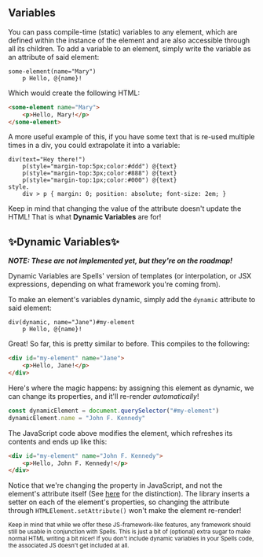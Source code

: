 
## Variables

You can pass compile-time (static) variables to any element, which are defined
within the instance of the element and are also accessible through all its
children. To add a variable to an element, simply write the variable as an
attribute of said element:
```pug
some-element(name="Mary")
	p Hello, @{name}!
```

Which would create the following HTML:
```html
<some-element name="Mary">
	<p>Hello, Mary!</p>
</some-element>
```

A more useful example of this, if you have some text that is re-used multiple
times in a div, you could extrapolate it into a variable:

```pug
div(text="Hey there!")
	p(style="margin-top:5px;color:#ddd") @{text}
	p(style="margin-top:3px;color:#888") @{text}
	p(style="margin-top:1px;color:#000") @{text}
style.
	div > p { margin: 0; position: absolute; font-size: 2em; }
```

Keep in mind that changing the value of the attribute doesn't update the HTML!
That is what **Dynamic Variables** are for!

## ✨Dynamic Variables✨
***NOTE: These are not implemented yet, but they're on the roadmap!***

Dynamic Variables are Spells' version of templates (or interpolation, or JSX
expressions, depending on what framework you're coming from).

To make an element's variables dynamic, simply add the `dynamic` attribute to
said element:
```pug
div(dynamic, name="Jane")#my-element
	p Hello, @{name}!
```

Great! So far, this is pretty similar to before. This compiles to the following:
```html
<div id="my-element" name="Jane">
	<p>Hello, Jane!</p>
</div>
```

Here's where the magic happens: by assigning this element as dynamic, we can
change its properties, and it'll re-render _automatically_!
```ts
const dynamicElement = document.querySelector("#my-element")
dynamicElement.name = "John F. Kennedy"
```

The JavaScript code above modifies the element, which refreshes its contents and
ends up like this:
```html
<div id="my-element" name="John F. Kennedy">
	<p>Hello, John F. Kennedy!</p>
</div>
```

Notice that we're changing the property in JavaScript, and not the element's
attribute itself (See [here](https://stackoverflow.com/a/6004028) for the
distinction). The library inserts a setter on each of the element's properties,
so changing the attribute through `HTMLElement.setAttribute()` won't make the
element re-render!

<sub>Keep in mind that while we offer these JS-framework-like features, any
framework should still be usable in conjunction with Spells. This is just a bit
of (optional) extra sugar to make normal HTML writing a bit nicer! If you don't
include dynamic variables in your Spells code, the associated JS doesn't get
included at all.</sub>
